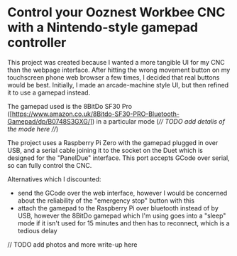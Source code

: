 # Control your Ooznest Workbee CNC with a Nintendo-style gamepad controller

This project was created because I wanted a more tangible UI for my CNC than the webpage interface.  After hitting the wrong movement button on my touchscreen phone web browser a few times, I decided that real buttons would be best.  Initially, I made an arcade-machine style UI, but then refined it to use a gamepad instead.

The gamepad used is the 8BitDo SF30 Pro ([https://www.amazon.co.uk/8Bitdo-SF30-PRO-Bluetooth-Gamepad/dp/B0748S3GXG/]) in a particular mode (_// TODO add detalis of the mode here //_)

The project uses a Raspberry Pi Zero with the gamepad plugged in over USB, and a serial cable joining it to the socket on the Duet which is designed for the "PanelDue" interface.  This port accepts GCode over serial, so can fully control the CNC.

Alternatives which I discounted:
* send the GCode over the web interface, however I would be concerned about the reliability of the "emergency stop" button with this
* attach the gamepad to the Raspberry Pi over bluetooth instead of by USB, however the 8BitDo gamepad which I'm using goes into a "sleep" mode if it isn't used for 15 minutes and then has to reconnect, which is a tedious delay


// TODO add photos and more write-up here

